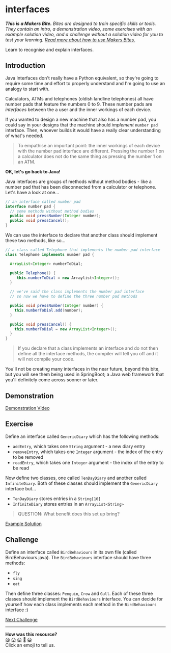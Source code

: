 # interfaces

_**This is a Makers Bite.** Bites are designed to train specific skills or
tools. They contain an intro, a demonstration video, some exercises with an
example solution video, and a challenge without a solution video for you to test
your learning. [Read more about how to use Makers
Bites.](https://github.com/makersacademy/course/blob/main/labels/bites.md)_

<!-- OMITTED -->

Learn to recognise and explain interfaces.

## Introduction

Java Interfaces don't really have a Python equivalent, so they're going to require some time and effort to properly understand and I'm going to use an analogy to start with.

Calculators, ATMs and telephones (oldish landline telephones) all have number pads that feature the numbers 0 to 9. These number pads are _interfaces_ between the a user and the inner workings of each device.

If you wanted to design a new machine that also has a number pad, you could say in your designs that the machine should _implement_ `number pad` interface. Then, whoever builds it would have a really clear understanding of what's needed.

> To empathise an important point: the inner workings of each device with the number pad interface are different. Pressing the number 1 on a calculator does not do the same thing as pressing the number 1 on an ATM.

**OK, let's go back to Java!**

Java interfaces are groups of methods without method bodies - like a number pad that has been disconnected from a calculator or telephone. Let's have a look at one...

```java
// an interface called number pad
interface number pad {
  // some methods without method bodies
  public void pressNumber(Integer number);
  public void pressCancel();
}
```

We can use the interface to declare that another class should implement these two methods, like so...

```java
// a class called Telephone that implements the number pad interface
class Telephone implements number pad {

  ArrayList<Integer> numberToDial;

  public Telephone() {
     this.numberToDial = new Arraylist<Integer>();
  }

  // we've said the class implements the number pad interface
  // so now we have to define the three number pad methods

  public void pressNumber(Integer number) {
    this.numberToDial.add(number);
  }

  public void pressCancel() {
    this.numberToDial = new ArrayList<Integer>();
  }
}
```

> If you declare that a class implements an interface and do not then define all the interface methods, the compiler will tell you off and it will not compile your code.

You'll not be creating many interfaces in the near future, beyond this bite, but you will see them being used in SpringBoot; a Java web framework that you'll definitely come across sooner or later.

## Demonstration

<!-- OMITTED -->

[Demonstration Video]()

## Exercise

Define an interface called `GenericDiary` which has the following methods:
- `addEntry`, which takes one `String` argument  - a new diary entry
- `removeEntry`, which takes one `Integer` argument - the index of the entry to be removed
- `readEntry`, which takes one `Integer` argument - the index of the entry to be read

Now define two classes, one called `TenDayDiary` and another called `InfiniteDiary`. Both of these classes should implement the `GenericDiary` interface but...

- ``TenDayDiary`` stores entries in a `String[10]`
- ``InfiniteDiary`` stores entries in an `ArrayList<String>`

> QUESTION: What benefit does this set up bring?

[Example Solution]()

## Challenge

Define an interface called `BirdBehaviours` in its own file (called BirdBehaviours.java). The `BirdBehaviours` interface should have three methods:
- `fly`
- `sing`
- `eat`

Then define three classes: `Penguin`, `Crow` and `Gull`. Each of these three classes should implement the `BirdBehaviours` interface. You can decide for yourself how each class implements each method in the `BirdBehaviours` interface :)




[Next Challenge](13_tdd_bite.md)

<!-- BEGIN GENERATED SECTION DO NOT EDIT -->

---

**How was this resource?**  
[😫](https://airtable.com/shrUJ3t7KLMqVRFKR?prefill_Repository=makersacademy%2Fjava-fundamentals-with-intellij&prefill_File=out%2Fproduction%2Fjava_fundamentals_with_intellij%2Fbites%2F12_interfaces_bite.md&prefill_Sentiment=😫) [😕](https://airtable.com/shrUJ3t7KLMqVRFKR?prefill_Repository=makersacademy%2Fjava-fundamentals-with-intellij&prefill_File=out%2Fproduction%2Fjava_fundamentals_with_intellij%2Fbites%2F12_interfaces_bite.md&prefill_Sentiment=😕) [😐](https://airtable.com/shrUJ3t7KLMqVRFKR?prefill_Repository=makersacademy%2Fjava-fundamentals-with-intellij&prefill_File=out%2Fproduction%2Fjava_fundamentals_with_intellij%2Fbites%2F12_interfaces_bite.md&prefill_Sentiment=😐) [🙂](https://airtable.com/shrUJ3t7KLMqVRFKR?prefill_Repository=makersacademy%2Fjava-fundamentals-with-intellij&prefill_File=out%2Fproduction%2Fjava_fundamentals_with_intellij%2Fbites%2F12_interfaces_bite.md&prefill_Sentiment=🙂) [😀](https://airtable.com/shrUJ3t7KLMqVRFKR?prefill_Repository=makersacademy%2Fjava-fundamentals-with-intellij&prefill_File=out%2Fproduction%2Fjava_fundamentals_with_intellij%2Fbites%2F12_interfaces_bite.md&prefill_Sentiment=😀)  
Click an emoji to tell us.

<!-- END GENERATED SECTION DO NOT EDIT -->
